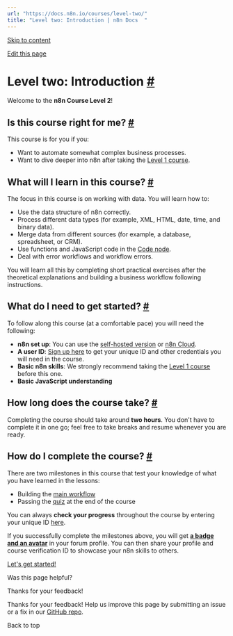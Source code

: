```yaml
---
url: "https://docs.n8n.io/courses/level-two/"
title: "Level two: Introduction | n8n Docs  "
---
```


[Skip to content](https://docs.n8n.io/courses/level-two/#level-two-introduction)

[Edit this page](https://github.com/n8n-io/n8n-docs/edit/main/docs/courses/level-two/index.md "Edit this page")

# Level two: Introduction [\#](https://docs.n8n.io/courses/level-two/\#level-two-introduction "Permanent link")

Welcome to the **n8n Course Level 2**!

## Is this course right for me? [\#](https://docs.n8n.io/courses/level-two/\#is-this-course-right-for-me "Permanent link")

This course is for you if you:

- Want to automate somewhat complex business processes.
- Want to dive deeper into n8n after taking the [Level 1 course](https://docs.n8n.io/courses/level-one/).

## What will I learn in this course? [\#](https://docs.n8n.io/courses/level-two/\#what-will-i-learn-in-this-course "Permanent link")

The focus in this course is on working with data. You will learn how to:

- Use the data structure of n8n correctly.
- Process different data types (for example, XML, HTML, date, time, and binary data).
- Merge data from different sources (for example, a database, spreadsheet, or CRM).
- Use functions and JavaScript code in the [Code node](https://docs.n8n.io/integrations/builtin/core-nodes/n8n-nodes-base.code/).
- Deal with error workflows and workflow errors.

You will learn all this by completing short practical exercises after the theoretical explanations and building a business workflow following instructions.

## What do I need to get started? [\#](https://docs.n8n.io/courses/level-two/\#what-do-i-need-to-get-started "Permanent link")

To follow along this course (at a comfortable pace) you will need the following:

- **n8n set up**: You can use the [self-hosted version](https://docs.n8n.io/hosting/installation/npm/) or [n8n Cloud](https://docs.n8n.io/manage-cloud/overview/).
- **A user ID**: [Sign up here](https://n8n-community.typeform.com/to/HQoQ7nXg) to get your unique ID and other credentials you will need in the course.
- **Basic n8n skills**: We strongly recommend taking the [Level 1 course](https://docs.n8n.io/courses/level-one/) before this one.
- **Basic JavaScript understanding**

## How long does the course take? [\#](https://docs.n8n.io/courses/level-two/\#how-long-does-the-course-take "Permanent link")

Completing the course should take around **two hours**. You don't have to complete it in one go; feel free to take breaks and resume whenever you are ready.

## How do I complete the course? [\#](https://docs.n8n.io/courses/level-two/\#how-do-i-complete-the-course "Permanent link")

There are two milestones in this course that test your knowledge of what you have learned in the lessons:

- Building the [main workflow](https://docs.n8n.io/courses/level-two/chapter-5/chapter-5.0/)
- Passing the [quiz](https://n8n-community.typeform.com/to/r9hDbytg) at the end of the course

You can always **check your progress** throughout the course by entering your unique ID [here](https://internal.users.n8n.cloud/webhook/course-level-2/verify).

If you successfully complete the milestones above, you will get [**a badge and an avatar**](https://community.n8n.io/badges/105/completed-n8n-course-level-2) in your forum profile. You can then share your profile and course verification ID to showcase your n8n skills to others.

[Let's get started!](https://docs.n8n.io/courses/level-two/chapter-1/)

Was this page helpful?






Thanks for your feedback!






Thanks for your feedback! Help us improve this page by submitting an issue or a fix in our [GitHub repo](https://github.com/n8n-io/n8n-docs).


Back to top